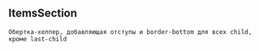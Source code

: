 ## ItemsSection

```
Обертка-хелпер, добавляющая отступы и border-bottom для всех child, кроме last-child
```